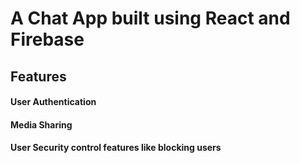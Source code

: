 <h1>A Chat App built using React and Firebase</h1>
<h2>Features</h2>
<h4>User Authentication</h4>
<h4>Media Sharing</h4>
<h4>User Security control features like blocking users</h4>

